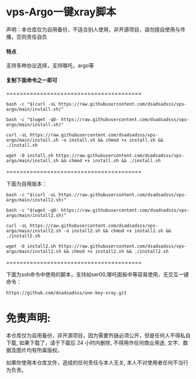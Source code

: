 # vps-Argo一键xray脚本

声明：本仓库仅为自用备份，不适合别人使用，非开源项目，请勿擅自使用与传播，否则责任自负

####  特点

支持多种协议选择，支持哪吒，argo等


####  复制下面命令之一即可
========================================
```
bash -c "$(curl -sL https://raw.githubusercontent.com/dsadsadsss/vps-argo/main/install.sh)"
```
```
bash -c "$(wget -qO- https://raw.githubusercontent.com/dsadsadsss/vps-argo/main/install.sh)"
```
```
curl -sL https://raw.githubusercontent.com/dsadsadsss/vps-argo/main/install.sh -o install.sh && chmod +x install.sh && ./install.sh
```
```
wget -O install.sh https://raw.githubusercontent.com/dsadsadsss/vps-argo/main/install.sh && chmod +x install.sh && ./install.sh
```
========================================

下面为自用版本：
```
bash -c "$(curl -sL https://raw.githubusercontent.com/dsadsadsss/vps-argo/main/install2.sh)"
```
```
bash -c "$(wget -qO- https://raw.githubusercontent.com/dsadsadsss/vps-argo/main/install2.sh)"
```
```
curl -sL https://raw.githubusercontent.com/dsadsadsss/vps-argo/main/install2.sh -o install2.sh && chmod +x install2.sh && ./install2.sh
```
```
wget -O install2.sh https://raw.githubusercontent.com/dsadsadsss/vps-argo/main/install2.sh && chmod +x install2.sh && ./install2.sh
```
========================================

下面为ssh命令中使用的脚本，支持如ser00,哪吒面板中等容易使用，无交互一键命令：
```
https://github.com/dsadsadsss/one-key-xray.git
```
# 免责声明:

本仓库仅为自用备份，非开源项目，因为需要外链必须公开，但是任何人不得私自下载, 如果下载了，请于下载后 24 小时内删除, 不得用作任何商业用途, 文字、数据及图片均有所属版权。 

如果你使用本仓库文件，造成的任何责任与本人无关, 本人不对使用者任何不当行为负责。
